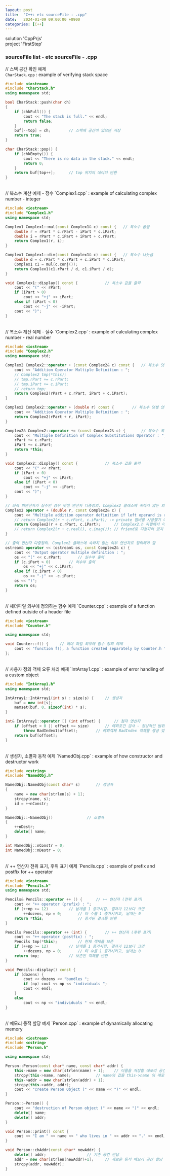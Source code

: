 ```yaml
---
layout: post
title:  "C++: etc sourceFile : .cpp"
date:   2024-01-09 09:00:00 +0900
categories: [C++]
---
```


solution 'CppPrjs'   
project 'FirstStep'   
   
### sourceFile list - etc sourceFile - .cpp   
   
// 스택 공간 확인 예제   
`CharStack.cpp` : example of verifying stack space   
   
```cpp
#include <iostream>
#include "CharStack.h"
using namespace std;

bool CharStack::push(char ch)
{
	if (chkFull()) {
		cout << "The stack is full." << endl;
		return false;
	}
	buf[--top] = ch;		// 스택에 공간이 있으면 저장
	return true;
}

char CharStack::pop() {
	if (chkEmpty()) {
		cout << "There is no data in the stack." << endl;
		return 0;
	}
	return buf[top++];		// top 위치의 데이터 반환
}
```
   
<br>
// 복소수 계산 예제 - 정수   
`Complex1.cpp` : example of calculating complex number - integer   
   
```cpp
#include <iostream>
#include "Complex1.h"
using namespace std;

Complex1 Complex1::mul(const Complex1& c) const {	// 복소수 곱셈
	double r = rPart * c.rPart - iPart * c.iPart;
	double i = rPart * c.iPart + iPart + c.rPart;
	return Complex1(r, i);
}

Complex1 Complex1::div(const Complex1& c) const {	// 복소수 나눗셈
	double d = c.rPart * c.rPart + c.iPart * c.iPart;
	Complex1 c1 = mul(c.conj());
	return Complex1(c1.rPart / d, c1.iPart / d);
}

void Complex1::display() const {			// 복소수 값을 출력
	cout << "(" << rPart;
	if (iPart > 0)
		cout << "+j" << iPart;
	else if (iPart < 0)
		cout << "-j" << -iPart;
	cout << ")";
}
```
   
<br>
// 복소수 계산 예제 - 실수   
`Complex2.cpp` : example of calculating complex number - real number   
   
```cpp
#include <iostream>
#include "Complex2.h"
using namespace std;

Complex2 Complex2::operator + (const Complex2& c) const {	// 복소수 덧셈 연산자 다중정의
	cout << "Addition Operator Multiple Definition : ";
	// Complex2 tmp(*this);
	// tmp.rPart += c.rPart;
	// tmp.iPart += c.iPart;
	// return tmp;
	return Complex2(rPart + c.rPart, iPart + c.iPart);
}

Complex2 Complex2::operator + (double r) const {		// 복소수 덧셈 연산자 다중정의
	cout << "Addition Operator Multiple Definition : ";
	return Complex2(rPart + r, iPart);
}

Complex2& Complex2::operator += (const Complex2& c) {		// 복소수 복합 대입 연산자 다중정의
	cout << "Multiple Definition of Complex Substitutions Operator : ";
	rPart += c.rPart;
	iPart += c.iPart;
	return *this;
}

void Complex2::display() const {			// 복소수 값을 출력
	cout << "(" << rPart;
	if (iPart > 0)
		cout << "+j" << iPart;
	else if (iPart < 0)
		cout << "-j" << -iPart;
	cout << ")";
}

// 좌측 피연산자가 실수인 경우 덧셈 연산자 다중정의. Complex2 클래스에 속하지 않는 외부 연산자로 정의해야 함
Complex2 operator + (double r, const Complex2& c) {
	cout << "Multiple addition operator definition if left operand is real number : ";
	// return Complex2(r + c.rPart, c.iPart); -> private 멤버를 사용했기 때문에 오류 발생
	return Complex2(r + c.rPart, c.iPart);		// Complex2.h 파일에서 이 함수를 friend로 지정하였기 때문에 private 멤버를 자유롭게 사용할 수 있음
	// return Complex2(r + c.real(), c.imag());	// friend로 지정되어 있지 않은 경우 public 함수를 통해 private 멤버 값을 찾아올 수 있음
}

// 출력 연산자 다중정의. Complex2 클래스에 속하지 않는 외부 연산자로 정의해야 함
ostream& operator << (ostream& os, const Complex2& c) {
	cout << "Output operator multiple definition : ";
	os << "(" << c.rPart;		// 실수부 출력
	if (c.iPart > 0)		// 허수부 출력
		os << "+j" << c.iPart;
	else if (c.iPart < 0)
		os << "-j" << -c.iPart;
	os << ")";
	return os;
}
```
   
<br>
// 헤더파일 외부에 정의하는 함수 예제   
`Counter.cpp` : example of a function defined outside of a header file   
   
```cpp
#include <iostream>
#include "Counter.h"

using namespace std;

void Counter::f() {		// 헤더 파일 외부에 함수 정의 예제
	cout << "function f(), a function created separately by Counter.h " << endl;
};
```
   
<br>
// 사용자 정의 객체 오류 처리 예제   
`IntArray1.cpp` : example of error handling of a custom object   
   
```cpp
#include "IntArray1.h"
using namespace std;

IntArray1::IntArray1(int s) : size(s) {		// 생성자
	buf = new int[s];
	memset(buf, 0, sizeof(int) * s);
}

int& IntArray1::operator [] (int offset) {		// 첨자 연산자
	if (offset < 0 || offset >= size)		// 예외조건 검사 - 정상적인 범위인지 확인
		throw BadIndex1(offset);		// 예외객체 BadIndex 객체를 생성 및 전달
	return buf[offset];
}
```
   
<br>
// 생성자, 소멸자 동작 예제   
`NamedObj.cpp` : example of how constructor and destructor work   
   
```cpp
#include <cstring>
#include "NamedObj.h"

NamedObj::NamedObj(const char* s)		// 생성자
{
	name = new char[strlen(s) + 1];
	strcpy(name, s);
	id = ++nConstr;
}

NamedObj::~NamedObj()				// 소멸자
{
	++nDestr;
	delete[] name;
}

int NamedObj::nConstr = 0;
int NamedObj::nDestr = 0;
```
   
<br>
// ++ 연산자 전위 표기, 후위 표기 예제   
`Pencils.cpp` : example of prefix and postfix for ++ operator   
   
```cpp
#include <iostream>
#include "Pencils.h"
using namespace std;

Pencils& Pencils::operator ++ () {		// ++ 연산자 (전위 표기)
	cout << "++ operator (prefix) : ";
	if (++np >= 12)			// 낱개를 1 증가시킴. 결과가 12보다 크면
		++dozens, np = 0;		// 타 수를 1 증가시키고, 낱개는 0
	return *this;				// 증가된 결과를 반환
}

Pencils Pencils::operator ++ (int) {		// ++ 연산자 (후위 표기)
	cout << "++ operator (postfix) : ";
	Pencils tmp(*this);			// 현재 객체를 보존
	if (++np >= 12)			// 낱개를 1 증가시킴. 결과가 12보다 크면
		++dozens, np = 0;		// 타 수를 1 증가시키고, 낱개는 0
	return tmp;				// 보존된 객체를 반환
}

void Pencils::display() const {
	if (dozens) {
		cout << dozens << "bundles ";
		if (np) cout << np << "individuals ";
		cout << endl;
	}
	else
		cout << np << "individuals " << endl;
}
```
   
<br>
// 메모리 동적 할당 예제   
`Person.cpp` : example of dynamically allocating memory   
   
```cpp
#include <iostream>
#include <cstring>
#include "Person.h"

using namespace std;

Person::Person(const char* name, const char* addr) {
	this->name = new char[strlen(name) + 1];	// 이름을 저장할 메모리 공간을 동적 할당 받음
	strcpy(this->name, name);			// name의 값을 this->name 의 메모리 공간에 복사해 넣음
	this->addr = new char[strlen(addr) + 1];
	strcpy(this->addr, addr);
	cout << "create Person Object (" << name << ")" << endl;
}

Person::~Person() {
	cout << "destruction of Person object (" << name << ")" << endl;
	delete[] name;
	delete[] addr;
}

void Person::print() const {
	cout << "I am " << name << " who lives in " << addr << "." << endl;
}

void Person::chAddr(const char* newAddr) {
	delete[] addr;					// 기존 공간 반납
	addr = new char[strlen(newAddr)+1];		// 새로운 동적 메모리 공간 할당
	strcpy(addr, newAddr);
}
```
